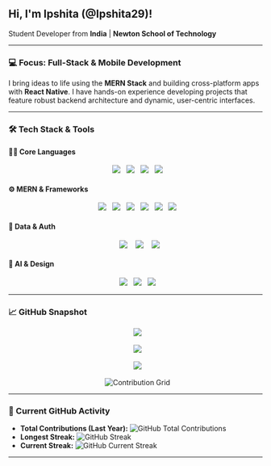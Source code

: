 ## Hi, I'm Ipshita (@Ipshita29)!

Student Developer from **India** | **Newton School of Technology**

---

### 💻 Focus: Full-Stack & Mobile Development

I bring ideas to life using the **MERN Stack** and building cross-platform apps with **React Native**. I have hands-on experience developing projects that feature robust backend architecture and dynamic, user-centric interfaces.

---

### 🛠️ Tech Stack & Tools

#### 👩‍💻 Core Languages
<p align="center">
  <img src="https://img.shields.io/badge/Python-A36F99?style=for-the-badge&logo=python&logoColor=white" />
  <img src="https://img.shields.io/badge/JavaScript-A65482?style=for-the-badge&logo=javascript&logoColor=white" />
  <img src="https://img.shields.io/badge/HTML5-BD768D?style=for-the-badge&logo=html5&logoColor=white" />
  <img src="https://img.shields.io/badge/CSS3-BD768D?style=for-the-badge&logo=css3&logoColor=white" />
</p>

#### ⚙️ MERN & Frameworks
<p align="center">
  <img src="https://img.shields.io/badge/React-893D7B?style=for-the-badge&logo=react&logoColor=61DAFB" />
  <img src="https://img.shields.io/badge/React Native-682C63?style=for-the-badge&logo=react&logoColor=61DAFB" />
  <img src="https://img.shields.io/badge/Redux Toolkit-764ABC?style=for-the-badge&logo=redux&logoColor=white" />
  <img src="https://img.shields.io/badge/Node.js-893D7B?style=for-the-badge&logo=node.js&logoColor=white" />
  <img src="https://img.shields.io/badge/Express.js-682C63?style=for-the-badge&logo=express&logoColor=white" />
  <img src="https://img.shields.io/badge/Tailwind CSS-A5528C?style=for-the-badge&logo=tailwind-css&logoColor=white" />
</p>

#### 💾 Data & Auth
<p align="center"> 
  <img src="https://img.shields.io/badge/MongoDB-4A1C4F?style=for-the-badge&logo=mongodb&logoColor=white" /> 
  <img src="https://img.shields.io/badge/MySQL-4479A1?style=for-the-badge&logo=mysql&logoColor=white" /> 
  <img src="https://img.shields.io/badge/Clerk-6C47FF?style=for-the-badge&logo=clerk&logoColor=white" />
</p>

#### 🤖 AI & Design
<p align="center">
  <img src="https://img.shields.io/badge/Gemini_API-000000?style=for-the-badge&logo=google&logoColor=white" />
  <img src="https://img.shields.io/badge/Figma-BD76A6?style=for-the-badge&logo=figma&logoColor=white" />
  <img src="https://img.shields.io/badge/Canva-9C6FAF?style=for-the-badge&logo=canva&logoColor=white" />
</p>

---

### 📈 GitHub Snapshot

<p align="center">
  <img src="https://github-readme-stats.vercel.app/api?username=Ipshita29&show_icons=true&theme=rose_pine&hide_border=true&custom_title=My%20Stats" />
</p>

<p align="center">
  <img src="https://github-readme-stats.vercel.app/api/top-langs/?username=Ipshita29&layout=compact&theme=rose_pine&hide_border=true" />
</p>

<p align="center">
  <img src="https://github-readme-streak-stats.herokuapp.com/?user=Ipshita29&theme=rose_pine&hide_border=true" />
</p>

<p align="center">
  <img src="https://github.com/Ipshita29/Ipshita29/blob/output/github-contribution-grid-snake.svg" alt="Contribution Grid" />
</p>

---

### 📅 Current GitHub Activity

- **Total Contributions (Last Year):** ![GitHub Total Contributions](https://img.shields.io/badge/Contributions-{{YOUR_TOTAL}}-ff69b4)
- **Longest Streak:** ![GitHub Streak](https://img.shields.io/badge/Longest_Streak-{{LONGEST_STREAK}}-8A2BE2)
- **Current Streak:** ![GitHub Current Streak](https://img.shields.io/badge/Current_Streak-{{CURRENT_STREAK}}-4B0082)

---





<!---
Ipshita29/Ipshita29 is a ✨ special ✨ repository because its `README.md` (this file) appears on your GitHub profile.
You can click the Preview link to take a look at your changes.
--->

